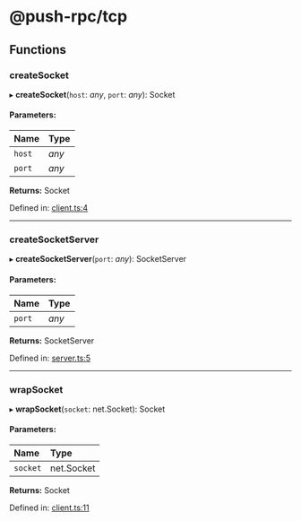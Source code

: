 # @push-rpc/tcp

## Functions

### createSocket

▸ **createSocket**(`host`: *any*, `port`: *any*): Socket

#### Parameters:

| Name | Type |
| :------ | :------ |
| `host` | *any* |
| `port` | *any* |

**Returns:** Socket

Defined in: [client.ts:4](https://github.com/vasyas/typescript-rpc/blob/a0baed0/packages/tcp/src/client.ts#L4)

___

### createSocketServer

▸ **createSocketServer**(`port`: *any*): SocketServer

#### Parameters:

| Name | Type |
| :------ | :------ |
| `port` | *any* |

**Returns:** SocketServer

Defined in: [server.ts:5](https://github.com/vasyas/typescript-rpc/blob/a0baed0/packages/tcp/src/server.ts#L5)

___

### wrapSocket

▸ **wrapSocket**(`socket`: net.Socket): Socket

#### Parameters:

| Name | Type |
| :------ | :------ |
| `socket` | net.Socket |

**Returns:** Socket

Defined in: [client.ts:11](https://github.com/vasyas/typescript-rpc/blob/a0baed0/packages/tcp/src/client.ts#L11)
